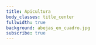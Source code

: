```yaml
---
title: Apicultura
body_classes: title_center
fullwidth: true
background: abejas_en_cuadro.jpg
subscribe: true
---
```

